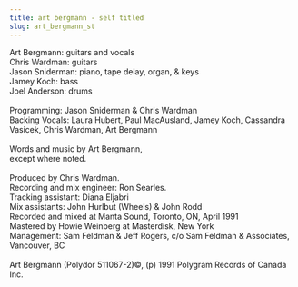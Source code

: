 ```yaml
---
title: art bergmann - self titled
slug: art_bergmann_st
---
```

Art Bergmann: guitars and vocals<br />
Chris Wardman: guitars<br />
Jason Sniderman: piano, tape delay, organ, &amp; keys<br />
Jamey Koch: bass<br />
Joel Anderson: drums<br />
<br />
Programming: Jason Sniderman &amp; Chris Wardman<br />
Backing Vocals: Laura Hubert, Paul MacAusland, Jamey Koch, Cassandra Vasicek, Chris Wardman, Art Bergmann<br />
<br />
Words and music by Art Bergmann,<br />
except where noted.<br />
<br />
Produced by Chris Wardman.<br />
Recording and mix engineer: Ron Searles.<br />
Tracking assistant: Diana Eljabri<br />
Mix assistants: John Hurlbut (Wheels) &amp; John Rodd<br />
Recorded and mixed at Manta Sound, Toronto, ON, April 1991<br />
Mastered by Howie Weinberg at Masterdisk, New York<br />
Management: Sam Feldman &amp; Jeff Rogers, c/o Sam Feldman &amp; Associates, Vancouver, BC<br />
<br />
Art Bergmann (Polydor 511067-2)&copy;, (p) 1991 Polygram Records of Canada Inc.<br />
